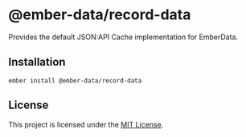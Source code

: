 # @ember-data/record-data

Provides the default JSON:API Cache implementation for EmberData.

## Installation

```
ember install @ember-data/record-data
```

## License

This project is licensed under the [MIT License](LICENSE.md).
